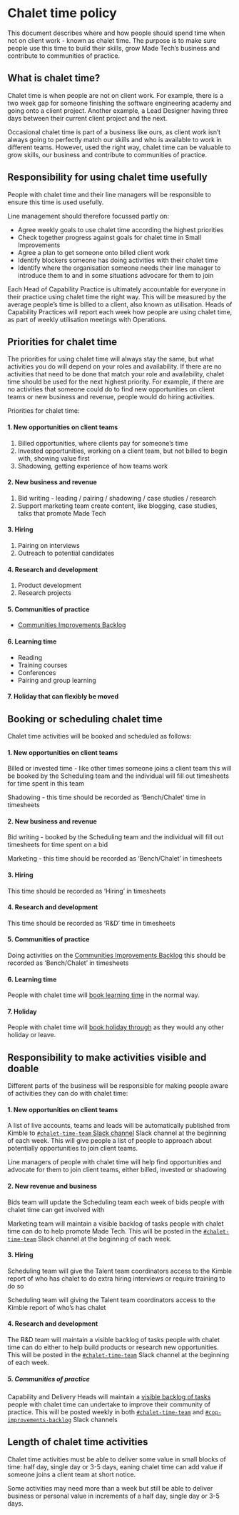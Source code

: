  # Chalet time policy
This document describes where and how people should spend time when not on client work -  known as chalet time. The purpose is to make sure people use this time to build their skills, grow Made Tech’s business and contribute to communities of practice.  
## What is chalet time?
Chalet time is when people are not on client work. 
For example, there is a two week gap for someone finishing the software engineering academy and going onto a client project. Another example, a Lead Designer having three days between their current client project and the next.

Occasional chalet time is part of a business like ours, as client work isn’t always going to perfectly match our skills and who is available to work in different teams. 
However, used the right way, chalet time can be valuable to grow skills, our business and contribute to communities of practice.  

## Responsibility for using chalet time usefully
People with chalet time and their line managers will be responsible to ensure this time is used usefully. 

Line management should therefore focussed partly on:
- Agree weekly goals to use chalet time according the highest priorities 
- Check together progress against goals for chalet time in Small Improvements
- Agree a plan to get someone onto billed client work
- Identify blockers someone has doing activities with their chalet time
- Identify where the organisation someone needs their line manager to introduce them to and in some situations advocare for them to join 

Each Head of Capability Practice is ultimately accountable for everyone in their practice using chalet time the right way.  This will be measured by the average people’s time is billed to a client, also known as utilisation. Heads of Capability Practices will report each week how people are using chalet time, as part of weekly utilisation meetings with Operations. 

## Priorities for chalet time
The priorities for using chalet time will always stay the same, but what activities you do will depend on your roles and availability. 
If there are no activities that need to be done that match your role and availability, chalet time should be used for the next highest priority. For example, if there are no activities that someone could do to find new opportunities on client teams or new business and revenue, people would do hiring activities. 

Priorities for chalet time:

#### 1. New opportunities on client teams
1. Billed opportunities, where clients pay for someone’s time
2. Invested opportunities, working on a client team, but not billed to begin with, showing value first
3. Shadowing, getting experience of how teams work

#### 2. New business and revenue
1. Bid writing - leading / pairing / shadowing / case studies / research
2. Support marketing team create content, like blogging, case studies, talks that promote Made Tech

#### 3. Hiring
1. Pairing on interviews
2. Outreach to potential candidates

#### 4. Research and development
1. Product development 
2. Research projects

#### 5. Communities of practice
- [Communities Improvements Backlog](https://trello.com/b/taj8yvLP/capability-improvement-backlog)

#### 6. Learning time
- Reading
- Training courses
- Conferences
- Pairing and group learning

#### 7. Holiday that can flexibly be moved

## Booking or scheduling chalet time
Chalet time activities will be booked and scheduled as follows:

#### 1. New opportunities on client teams
Billed or invested time - like other times someone joins a client team this will be booked by the Scheduling team and the individual will fill out timesheets for time spent in this team

Shadowing - this time should be recorded as ‘Bench/Chalet’ time in timesheets

#### 2. New business and revenue
Bid writing - booked by the Scheduling team and the individual will fill out timesheets for time spent on a bid

Marketing - this time should be recorded as ‘Bench/Chalet’ in timesheets

#### 3. Hiring
This time should be recorded as ‘Hiring’ in timesheets

#### 4. Research and development
This time should be recorded as ‘R&D’ time in timesheets

#### 5. Communities of practice
Doing activities on the [Communities Improvements Backlog](https://trello.com/b/taj8yvLP/capability-improvement-backlog) this should be recorded as ‘Bench/Chalet’ in timesheets

#### 6. Learning time
People with chalet time will [book learning time](https://github.com/madetech/handbook/blob/main/guides/learning/booking_learning_time.md) in the normal way. 

#### 7. Holiday
People with chalet time will [book holiday through](https://github.com/madetech/handbook/blob/main/guides/learning/booking_learning_time.md) as they would any other holiday or leave. 

## Responsibility to make activities visible and  doable 
Different parts of the business will be responsible for making people aware of activities they can do with chalet time:

#### 1. New opportunities on client teams

A list of live accounts, teams and leads will be automatically published from Kimble to [`#chalet-time-team` Slack channel](https://madetechteam.slack.com/archives/C03F23K2RL0) Slack channel at the beginning of each week. This will give people a list of people to approach about potentially opportunities to join client teams. 

Line managers of people with chalet time will help find opportunities and advocate for them to join client teams, either billed, invested or shadowing

#### 2. New revenue and business
Bids team will update the Scheduling team each week of bids people with chalet time can get involved with

Marketing team will maintain a visible backlog of tasks people with chalet time can do to help promote Made Tech. This will be posted in the [`#chalet-time-team`](https://madetechteam.slack.com/archives/C03F23K2RL0) Slack channel at the beginning of each week. 

#### 3. Hiring
Scheduling team will give the Talent team coordinators access to the Kimble report of who has chalet to do extra hiring interviews or require training to do so

Scheduling team will giving the Talent team coordinators access to the Kimble report of who’s has chalet 

#### 4. Research and development

The R&D team will maintain a visible backlog of tasks people with chalet time can do either to help build products or research new opportunities. This will be posted in the [`#chalet-time-team`](https://madetechteam.slack.com/archives/C03F23K2RL0) Slack channel at the beginning of each week. 

##### 5. Communities of practice

Capability and Delivery Heads will maintain a [visible backlog of tasks](https://trello.com/b/taj8yvLP/capability-improvement-backlog) people with chalet time can undertake to improve their community of practice. This will be posted weekly in both [`#chalet-time-team`](https://madetechteam.slack.com/archives/C03F23K2RL0) and [`#cop-improvements-backlog`](https://madetechteam.slack.com/archives/C03BMF2E39S) Slack channels 

## Length of chalet time activities
Chalet time activities must be able to deliver some value in small blocks of time: half day, single day or 3-5 days, eaning chalet time can add value if someone joins a client team at short notice. 

Some activities may need more than a week but still be able to deliver business or personal value in increments of a half day, single day or 3-5 days.


